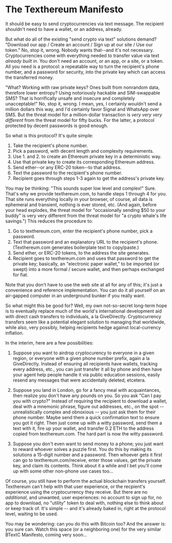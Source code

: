 The Texthereum Manifesto
========================

It should be easy to send cryptocurrencies via text message.
The recipient shouldn't need to have a wallet, or an address, already.

But what do all of the existing "send crypto via text" solutions demand?
"Download our app / Create an account / Sign up at our site / Use our token."
No, stop it, wrong. Nobody wants that--and it's not necessary. Cryptocurrencies
come with everything needed to transfer value via text _already built in_.
You don't need an account, or an app, or a site, or a token. All you need is a
protocol: a repeatable way to turn the recipient's phone number, and a password
for security, into the private key which can access the transferred money.

"What? Working with raw private keys? Ones built from nonrandom data, therefore
lower entropy? Using notoriously hackable and SIM-swappable SMS? That is
horrifically unsafe and insecure and completely unacceptable!" No, stop it,
wrong. I mean, yes, I certainly wouldn't send a million dollars this way, and
I'd certainly favor Signal and WhatsApp over SMS. But the threat model for a
million-dollar transaction is _very very *very* different_ from the threat
model for fifty bucks. For the latter, a protocol protected by decent
passwords is good enough.

So what is this protocol? It's quite simple:
1. Take the recipient's phone number.
2. Pick a password, with decent length and complexity requirements.
3. Use 1. and 2. to create an Ethereum private key in a deterministic way.
4. Use that private key to create its corresponding Ethereum address.
5. Send ether--or any ERC-20 token--to that address.
6. Text the password to the recipient's phone number.
7. Recipient goes through steps 1-3 again to get the address's private key.

You may be thinking: "This sounds super low level and complex!" Sure. That's
why we provide texthereum.com, to handle steps 1 through 4 for you. That site
runs everything locally in your browser, of course, all data is ephemeral and
transient, nothing is ever stored, etc. (And again, before your head explodes,
the threat model for "occasionally sending $50 to your buddy" is very very
different from the threat model for "a crypto whale's life savings.") This
reduces the procedure to:
1. Go to texthereum.com, enter the recipient's phone number, pick a password.
2. Text that password and an explanatory URL to the recipient's phone.
(Texthereum.com generates boilerplate text to copy/paste.)
3. Send ether, or ERC-20 tokens, to the address the site generates.
4. Recipient goes to texthereum.com and uses that password to get the private
key; basically, an "electronic paper wallet," to be imported (or swept)
into a more formal / secure wallet, and then perhaps exchanged for fiat.

Note that you don't have to use the web site at all for any of this; it's just
a convenience and reference implementation. You can do it all yourself on an
air-gapped computer in an underground bunker if you really want.

So what might this be good for? Well, my own not-so-secret long-term hope is
to eventually replace much of the world's international development aid with
direct cash transfers to individuals, a la GiveDirectly. Cryptocurrency
transfers seem like a potential elegant solution to managing that worldwide,
while also, very possibly, helping recipients hedge against local-currency
inflation.

In the interim, here are a few possibilities:

1. Suppose you want to airdrop cryptocurency to everyone in a given region,
or everyone with a given phone number prefix, again a la GiveDirectly.
Instead of ensuring all recipients have wallets, tracking every address, etc.,
you can just transfer it all by phone and then have your agent help people
handle it via public education sessions, easily resend any messages that were
accidentally deleted, etcetera.

2. Suppose you land in London, go for a fancy meal with acquaintances, then
realize you don't have any pounds on you. So you ask "Can I pay you with
crypto?" Instead of requiring the recipient to download a wallet, deal with a
mnemonic phrase, figure out addresses, etc., on the spot -- unrealistically
complex and obnoxious -- you just ask them for their phone number. Maybe send
them a quick confirmation text to ensure you got it right. Then just come up
with a witty password, send them a text with it, fire up your wallet, and
transfer 0.2 ETH to the address copied from texthereum.com. The hard part is
now the witty password.

3. Suppose you don't even want to send money to a phone; you just want to
reward whoever solves a puzzle first. You do this by making its solutions
a 15-digit number and a password. Then whoever gets it first can go to
texthereum.com/receive, enter those values, get the private key, and claim its
contents. Think about it a while and I bet you'll come up with some other
non-phone use cases too...

Of course, you still have to perform the actual blockchain transfers yourself.
Texthereum can't help with that user experience, or the recpient's experience
using the cryptocurrency they receive. But there are no _additional_, and
unwanted, user experiences: no account to sign up for, no app to download, no
"utility" token to deal with, nothing else to think about or keep track of.
It's simple -- and it's already baked in, right at the protocol level,
waiting to be used.

You may be wondering: can you do this with Bitcoin too? And the answer is:
you sure can. Watch this space (or a neighboring one) for the very
similar BTextC Manifesto, coming very soon...
